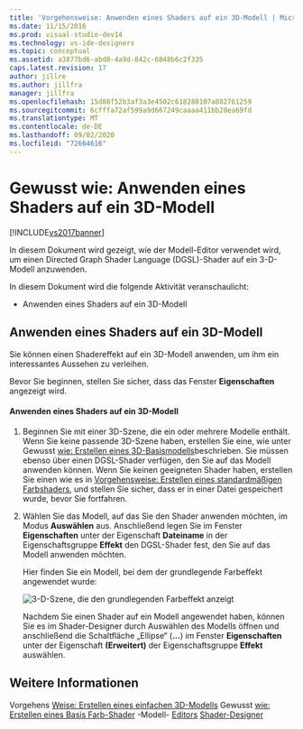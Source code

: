 ```yaml
---
title: 'Vorgehensweise: Anwenden eines Shaders auf ein 3D-Modell | Microsoft-Dokumentation'
ms.date: 11/15/2016
ms.prod: visual-studio-dev14
ms.technology: vs-ide-designers
ms.topic: conceptual
ms.assetid: a3877bd6-abd8-4a9d-842c-6848b6c2f335
caps.latest.revision: 17
author: jillre
ms.author: jillfra
manager: jillfra
ms.openlocfilehash: 15d88f52b3af3a3e4502c618280107a882761259
ms.sourcegitcommit: 6cfffa72af599a9d667249caaaa411bb28ea69fd
ms.translationtype: MT
ms.contentlocale: de-DE
ms.lasthandoff: 09/02/2020
ms.locfileid: "72664616"
---
```

# <a name="how-to-apply-a-shader-to-a-3-d-model"></a>Gewusst wie: Anwenden eines Shaders auf ein 3D-Modell
[!INCLUDE[vs2017banner](../includes/vs2017banner.md)]

In diesem Dokument wird gezeigt, wie der Modell-Editor verwendet wird, um einen Directed Graph Shader Language (DGSL)-Shader auf ein 3-D-Modell anzuwenden.

 In diesem Dokument wird die folgende Aktivität veranschaulicht:

- Anwenden eines Shaders auf ein 3D-Modell

## <a name="applying-a-shader-to-a-3-d-model"></a>Anwenden eines Shaders auf ein 3D-Modell
 Sie können einen Shadereffekt auf ein 3D-Modell anwenden, um ihm ein interessantes Aussehen zu verleihen.

 Bevor Sie beginnen, stellen Sie sicher, dass das Fenster **Eigenschaften** angezeigt wird.

#### <a name="to-apply-a-shader-to-a-3-d-model"></a>Anwenden eines Shaders auf ein 3D-Modell

1. Beginnen Sie mit einer 3D-Szene, die ein oder mehrere Modelle enthält. Wenn Sie keine passende 3D-Szene haben, erstellen Sie eine, wie unter Gewusst [wie: Erstellen eines 3D-Basismodells](../designers/how-to-create-a-basic-3-d-model.md)beschrieben. Sie müssen ebenso über einen DGSL-Shader verfügen, den Sie auf das Modell anwenden können. Wenn Sie keinen geeigneten Shader haben, erstellen Sie einen wie es in [Vorgehensweise: Erstellen eines standardmäßigen Farbshaders](../designers/how-to-create-a-basic-color-shader.md), und stellen Sie sicher, dass er in einer Datei gespeichert wurde, bevor Sie fortfahren.

2. Wählen Sie das Modell, auf das Sie den Shader anwenden möchten, im Modus **Auswählen** aus. Anschließend legen Sie im Fenster **Eigenschaften** unter der Eigenschaft **Dateiname** in der Eigenschaftsgruppe **Effekt** den DGSL-Shader fest, den Sie auf das Modell anwenden möchten.

   Hier finden Sie ein Modell, bei dem der grundlegende Farbeffekt angewendet wurde:

   ![3&#45;D-Szene, die den grundlegenden Farbeffekt anzeigt](../designers/media/digit-3d-model-effect.png "Digit-3D-modelleffekt")

   Nachdem Sie einen Shader auf ein Modell angewendet haben, können Sie es im Shader-Designer durch Auswählen des Modells öffnen und anschließend die Schaltfläche „Ellipse“ (**...**) im Fenster **Eigenschaften** unter der Eigenschaft **(Erweitert)** der Eigenschaftsgruppe **Effekt** auswählen.

## <a name="see-also"></a>Weitere Informationen
 Vorgehens [Weise: Erstellen eines einfachen 3D-Modells](../designers/how-to-create-a-basic-3-d-model.md) Gewusst [wie: Erstellen eines Basis Farb-Shader](../designers/how-to-create-a-basic-color-shader.md) -Modell- [Editors](../designers/model-editor.md) [Shader-Designer](../designers/shader-designer.md)
